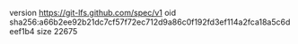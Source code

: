 version https://git-lfs.github.com/spec/v1
oid sha256:a66b2ee92b21dc7cf57f72ec712d9a86c0f192fd3ef114a2fca18a5c6deef1b4
size 22675
